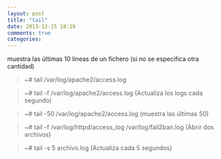 ```yaml
---
layout: post
title: "tail"
date: 2013-12-15 18:19
comments: true
categories: 
---
```

muestra las últimas 10 lineas de un fichero (si no se especifica otra cantidad)

>~# tail /var/log/apache2/access.log

>~# tail -f /var/log/apache2/access.log (Actualiza los logs cada segundo)

>~# tail -50 /var/log/apache2/access.log  (muestra las últimas 50)

>~# tail -f /var/log/httpd/access_log /var/log/fail2ban.log (Abrir dos archivos)

>~# tail -s 5 archivo.log (Actualiza cada 5 segundos)

